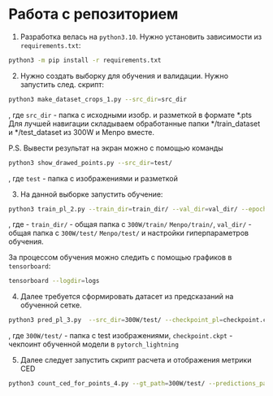 # Работа с репозиторием

1. Разработка велась на `python3.10`. Нужно установить зависимости из `requirements.txt`:

```bash
python3 -m pip install -r requirements.txt
```

2. Нужно создать выборку для обучения и валидации. Нужно запустить след. скрипт:

```bash
python3 make_dataset_crops_1.py --src_dir=src_dir
```

, где `src_dir` - папка с исходными изобр. и разметкой в формате *.pts
Для лучшей навигации складываем обработанные папки */train_dataset и */test_dataset из 300W и Menpo вместе.

P.S. Вывести результат на экран можно с помощью команды

```bash
python3 show_drawed_points.py --src_dir=test/
```

, где `test` - папка с изображениями и разметкой

3. На данной выборке запустить обучение:

```bash
python3 train_pl_2.py --train_dir=train_dir/ --val_dir=val_dir/ --epochs=100 --batch_size=512 --device=cuda
```

, где - `train_dir/` - общая папка с `300W/train/` `Menpo/train/`, `val_dir/` - общая папка с `300W/test/` `Menpo/test/`
и
настройки гиперпараметров обучения.

За процессом обучения можно следить с помощью графиков в `tensorboard`:

```bash
tensorboard --logdir=logs
```

4. Далее требуется сформировать датасет из предсказаний на обученной сетке.

```bash
python3 pred_pl_3.py  --src_dir=300W/test/ --checkpoint_pl=checkpoint.ckpt
```

, где `300W/test/` - папка с test изображениями, `checkpoint.ckpt` - чекпоинт обученной модели в `pytorch_lightning`

5. Далее следует запустить скрипт расчета и отображения метрики CED

```bash
python3 count_ced_for_points_4.py --gt_path=300W/test/ --predictions_path=300W/test_preds/ --output_path=300W/test.png
```